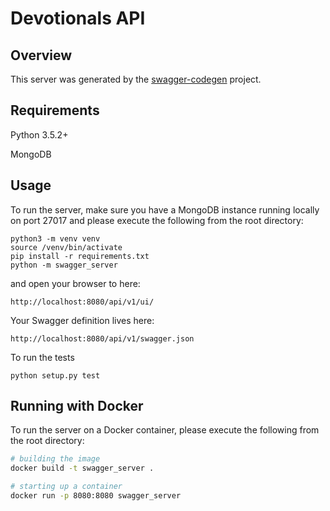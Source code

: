 # Devotionals API 

## Overview
This server was generated by the [swagger-codegen](https://github.com/swagger-api/swagger-codegen) project. 

## Requirements
Python 3.5.2+

MongoDB

## Usage
To run the server, make sure you have a MongoDB instance running locally on port 27017 and please execute the following from the root directory:

```
python3 -m venv venv
source /venv/bin/activate
pip install -r requirements.txt
python -m swagger_server
```

and open your browser to here:

```
http://localhost:8080/api/v1/ui/
```

Your Swagger definition lives here:

```
http://localhost:8080/api/v1/swagger.json
```

To run the tests
```
python setup.py test
```

## Running with Docker

To run the server on a Docker container, please execute the following from the root directory:

```bash
# building the image
docker build -t swagger_server .

# starting up a container
docker run -p 8080:8080 swagger_server
```
